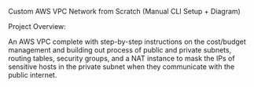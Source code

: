 Custom AWS VPC Network from Scratch (Manual CLI Setup + Diagram)

Project Overview:

An AWS VPC complete with step-by-step instructions on the cost/budget management and building out process of public and private subnets, routing tables, security groups, and a NAT instance to mask the IPs of sensitive hosts in the private subnet when they communicate with the public internet.

